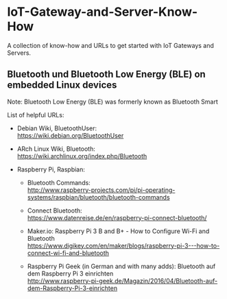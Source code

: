 # IoT-Gateway-and-Server-Know-How
A collection of know-how and URLs to get started with IoT Gateways and Servers.

## Bluetooth und Bluetooth Low Energy (BLE) on embedded Linux devices

Note: Bluetooth Low Energy (BLE) was formerly known as Bluetooth Smart

List of helpful URLs:

* Debian Wiki, BluetoothUser:<br>
  https://wiki.debian.org/BluetoothUser
  
* ARch Linux Wiki, Bluetooth:<br> 
  https://wiki.archlinux.org/index.php/Bluetooth

* Raspberry Pi, Raspbian:
  * Bluetooth Commands:<br>
    http://www.raspberry-projects.com/pi/pi-operating-systems/raspbian/bluetooth/bluetooth-commands
    
  * Connect Bluetooth:<br>
    https://www.datenreise.de/en/raspberry-pi-connect-bluetooth/
  
  * Maker.io: Raspberry Pi 3 B and B+ - How to Configure Wi-Fi and Bluetooth<br>
    https://www.digikey.com/en/maker/blogs/raspberry-pi-3---how-to-connect-wi-fi-and-bluetooth
    
  * Raspberry Pi Geek (in German and with many adds): Bluetooth auf dem Raspberry Pi 3 einrichten <br>
    http://www.raspberry-pi-geek.de/Magazin/2016/04/Bluetooth-auf-dem-Raspberry-Pi-3-einrichten
